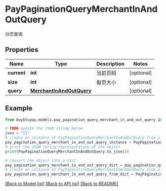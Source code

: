 # PayPaginationQueryMerchantInAndOutQuery

分页查询

## Properties

Name | Type | Description | Notes
------------ | ------------- | ------------- | -------------
**current** | **int** | 当前页码 | [optional] 
**size** | **int** | 每页大小 | [optional] 
**query** | [**MerchantInAndOutQuery**](MerchantInAndOutQuery.md) |  | [optional] 

## Example

```python
from buybtcpay.models.pay_pagination_query_merchant_in_and_out_query import PayPaginationQueryMerchantInAndOutQuery

# TODO update the JSON string below
json = "{}"
# create an instance of PayPaginationQueryMerchantInAndOutQuery from a JSON string
pay_pagination_query_merchant_in_and_out_query_instance = PayPaginationQueryMerchantInAndOutQuery.from_json(json)
# print the JSON string representation of the object
print(PayPaginationQueryMerchantInAndOutQuery.to_json())

# convert the object into a dict
pay_pagination_query_merchant_in_and_out_query_dict = pay_pagination_query_merchant_in_and_out_query_instance.to_dict()
# create an instance of PayPaginationQueryMerchantInAndOutQuery from a dict
pay_pagination_query_merchant_in_and_out_query_from_dict = PayPaginationQueryMerchantInAndOutQuery.from_dict(pay_pagination_query_merchant_in_and_out_query_dict)
```
[[Back to Model list]](../README.md#documentation-for-models) [[Back to API list]](../README.md#documentation-for-api-endpoints) [[Back to README]](../README.md)


